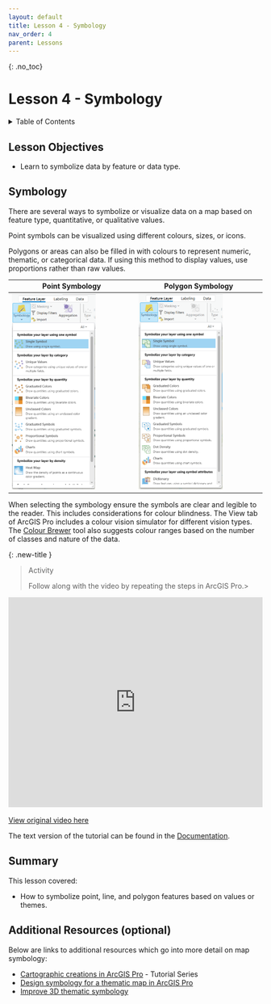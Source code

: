 ```yaml
---
layout: default
title: Lesson 4 - Symbology
nav_order: 4
parent: Lessons
---
```


{: .no_toc}  
# Lesson 4 - Symbology

<details markdown="block" class="toc">
  <summary>
    Table of Contents
  </summary>
  {: .text-delta }
- TOC
{:toc}</details>

## Lesson Objectives

- Learn to symbolize data by feature or data type.

## Symbology
There are several ways to symbolize or visualize data on a map based on feature type, quantitative, or qualitative values.

Point symbols can be visualized using different colours, sizes, or icons.

Polygons or areas can also be filled in with colours to represent numeric, thematic, or categorical data. If using this method to display values, use proportions rather than raw values.

|Point Symbology|Polygon Symbology|
|----------|----------|
|<img src="img/Point_Symbology.png" alt="Point symbology" width="70%">|<img src="img/Polygon_Symbology.png" alt="Polygon symbology" width="70%">|

When selecting the symbology ensure the symbols are clear and legible to the reader. This includes considerations for colour blindness. The View tab of ArcGIS Pro includes a colour vision simulator for different vision types. The [Colour Brewer](https://colorbrewer2.org/) tool also suggests colour ranges based on the number of classes and nature of the data.

{: .new-title }
> Activity
> 
> Follow along with the video by repeating the steps in ArcGIS Pro.>
> 

<iframe width="100%" height="416" allowfullscreen frameborder=0 src="https://www.youtube.com/embed/6ZqbKvOZ1lE?si=flCBGQOkO55V_EIv" title="Symbolize map layers in ArcGIS Pro"></iframe>

[View original video here](https://youtu.be/6ZqbKvOZ1lE)

The text version of the tutorial can be found in the [Documentation](https://pro.arcgis.com/en/pro-app/latest/get-started/symbolize-your-data.htm).

## Summary
This lesson covered:
- How to symbolize point, line, and polygon features based on values or themes.

## Additional Resources (optional)
Below are links to additional resources which go into more detail on map symbology:

- [Cartographic creations in ArcGIS Pro](https://learn.arcgis.com/en/paths/cartographic-creations-in-arcgis-pro/) - Tutorial Series
- [Design symbology for a thematic map in ArcGIS Pro](https://learn.arcgis.com/en/projects/design-symbology-for-a-thematic-map/arcgis-pro/)
- [Improve 3D thematic symbology](https://learn.arcgis.com/en/projects/improve-3d-thematic-symbology/)


